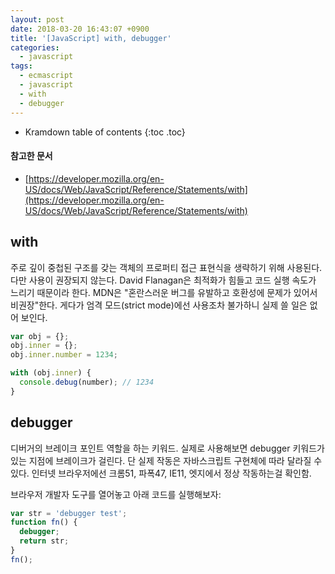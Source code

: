 ```yaml
---
layout: post
date: 2018-03-20 16:43:07 +0900
title: '[JavaScript] with, debugger'
categories:
  - javascript
tags:
  - ecmascript
  - javascript
  - with
  - debugger
---
```


* Kramdown table of contents
{:toc .toc}

#### 참고한 문서

- [https://developer.mozilla.org/en-US/docs/Web/JavaScript/Reference/Statements/with](https://developer.mozilla.org/en-US/docs/Web/JavaScript/Reference/Statements/with)

## with

주로 깊이 중첩된 구조를 갖는 객체의 프로퍼티 접근 표현식을 생략하기 위해 사용된다. 다만 사용이 권장되지 않는다. David Flanagan은 최적화가 힘들고 코드 실행 속도가 느리기 때문이라 한다. MDN은 "혼란스러운 버그를 유발하고 호환성에 문제가 있어서 비권장"한다. 게다가 엄격 모드(strict mode)에선 사용조차 불가하니 실제 쓸 일은 없어 보인다.

```js
var obj = {};
obj.inner = {};
obj.inner.number = 1234;

with (obj.inner) {
  console.debug(number); // 1234
}
```

## debugger

디버거의 브레이크 포인트 역할을 하는 키워드. 실제로 사용해보면 debugger 키워드가 있는 지점에 브레이크가 걸린다. 단 실제 작동은 자바스크립트 구현체에 따라 달라질 수 있다. 인터넷 브라우저에선 크롬51, 파폭47, IE11, 엣지에서 정상 작동하는걸 확인함.

브라우저 개발자 도구를 열어놓고 아래 코드를 실행해보자:

```js
var str = 'debugger test';
function fn() {
  debugger;
  return str;
}
fn();
```
